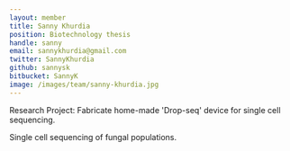 ```yaml
---
layout: member
title: Sanny Khurdia
position: Biotechnology thesis
handle: sanny
email: sannykhurdia@gmail.com
twitter: SannyKhurdia
github: sannysk
bitbucket: SannyK
image: /images/team/sanny-khurdia.jpg
---
```


Research Project: Fabricate home-made 'Drop-seq' device for single cell sequencing. 

Single cell sequencing of fungal populations.

